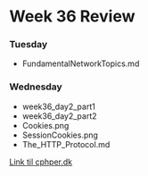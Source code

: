 # Week 36 Review

### Tuesday
* FundamentalNetworkTopics.md
### Wednesday
* week36_day2_part1
* week36_day2_part2
* Cookies.png
* SessionCookies.png
* The_HTTP_Protocol.md

[Link til cphper.dk](https://cphper.dk/home/)
